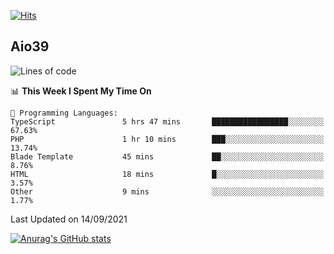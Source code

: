 [![Hits](https://hits.seeyoufarm.com/api/count/incr/badge.svg?url=https%3A%2F%2Fgithub.com%2Faio39&count_bg=%2339C5BB&title_bg=%23555555&icon=&icon_color=%23E7E7E7&title=hits&edge_flat=false)](https://hits.seeyoufarm.com)

## Aio39

<!--START_SECTION:waka-->
![Lines of code](https://img.shields.io/badge/From%20Hello%20World%20I%27ve%20Written-637067%20lines%20of%20code-blue)

📊 **This Week I Spent My Time On** 

```text
💬 Programming Languages: 
TypeScript               5 hrs 47 mins       █████████████████░░░░░░░░   67.63% 
PHP                      1 hr 10 mins        ███░░░░░░░░░░░░░░░░░░░░░░   13.74% 
Blade Template           45 mins             ██░░░░░░░░░░░░░░░░░░░░░░░   8.76% 
HTML                     18 mins             █░░░░░░░░░░░░░░░░░░░░░░░░   3.57% 
Other                    9 mins              ░░░░░░░░░░░░░░░░░░░░░░░░░   1.77%

```


 Last Updated on 14/09/2021
<!--END_SECTION:waka-->
[![Anurag's GitHub stats](https://github-readme-stats.vercel.app/api?username=aio39)](https://github.com/anuraghazra/github-readme-stats)

<!--
**aio39/aio39** is a ✨ _special_ ✨ repository because its `README.md` (this file) appears on your GitHub profile.

Here are some ideas to get you started:

- 🔭 I’m currently working on ...
- 🌱 I’m currently learning ...
- 👯 I’m looking to collaborate on ...
- 🤔 I’m looking for help with ...
- 💬 Ask me about ...
- 📫 How to reach me: ...
- 😄 Pronouns: ...
- ⚡ Fun fact: ...
-->
